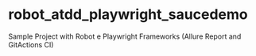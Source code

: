 # robot_atdd_playwright_saucedemo
Sample Project with Robot e Playwright Frameworks (Allure Report and GitActions CI)
